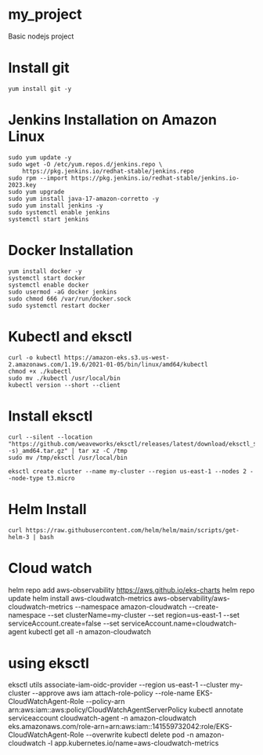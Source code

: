 # my_project
Basic nodejs project

# Install git
```
yum install git -y
```

# Jenkins Installation on Amazon Linux
```
sudo yum update -y
sudo wget -O /etc/yum.repos.d/jenkins.repo \
    https://pkg.jenkins.io/redhat-stable/jenkins.repo
sudo rpm --import https://pkg.jenkins.io/redhat-stable/jenkins.io-2023.key
sudo yum upgrade
sudo yum install java-17-amazon-corretto -y
sudo yum install jenkins -y
sudo systemctl enable jenkins
systemctl start jenkins
```

# Docker Installation

```
yum install docker -y
systemctl start docker
systemctl enable docker
sudo usermod -aG docker jenkins
sudo chmod 666 /var/run/docker.sock
sudo systemctl restart docker
```

# Kubectl and eksctl
```
curl -o kubectl https://amazon-eks.s3.us-west-2.amazonaws.com/1.19.6/2021-01-05/bin/linux/amd64/kubectl
chmod +x ./kubectl
sudo mv ./kubectl /usr/local/bin
kubectl version --short --client
```
# Install eksctl
```
curl --silent --location "https://github.com/weaveworks/eksctl/releases/latest/download/eksctl_$(uname -s)_amd64.tar.gz" | tar xz -C /tmp
sudo mv /tmp/eksctl /usr/local/bin
```
```
eksctl create cluster --name my-cluster --region us-east-1 --nodes 2 --node-type t3.micro
```

# Helm Install
```
curl https://raw.githubusercontent.com/helm/helm/main/scripts/get-helm-3 | bash
```
# Cloud watch 

helm repo add aws-observability https://aws.github.io/eks-charts
helm repo update
helm install aws-cloudwatch-metrics   aws-observability/aws-cloudwatch-metrics   --namespace amazon-cloudwatch   --create-namespace   --set clusterName=my-cluster   --set region=us-east-1   --set serviceAccount.create=false   --set serviceAccount.name=cloudwatch-agent
kubectl get all -n amazon-cloudwatch

# using eksctl
eksctl utils associate-iam-oidc-provider   --region us-east-1   --cluster my-cluster   --approve
aws iam attach-role-policy   --role-name EKS-CloudWatchAgent-Role   --policy-arn arn:aws:iam::aws:policy/CloudWatchAgentServerPolicy
kubectl annotate serviceaccount cloudwatch-agent -n amazon-cloudwatch eks.amazonaws.com/role-arn=arn:aws:iam::141559732042:role/EKS-CloudWatchAgent-Role --overwrite
kubectl delete pod -n amazon-cloudwatch -l app.kubernetes.io/name=aws-cloudwatch-metrics

